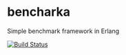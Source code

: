 bencharka
=========

Simple benchmark framework in Erlang

[![Build Status](https://secure.travis-ci.org/aleksandr-vin/bencharka.png)](http://travis-ci.org/aleksandr-vin/bencharka)